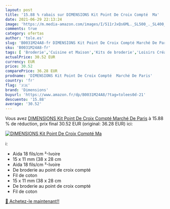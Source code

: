 ```yaml
---
layout: post
title: '15.88 % rabais sur DIMENSIONS Kit Point De Croix Compté  Ma'
date: 2021-06-29 22:13:24
image: 'https://m.media-amazon.com/images/I/511rJxQs6ML._SL500_._SL400_.jpg'
comments: true
category: ofertas
author: 'tole.es'
slug: 'B0031M24A8-fr DIMENSIONS Kit Point De Croix Compté Marché De Paris'
sku: 'B0031M24A8-fr'
tags: [ 'Broderie','Cuisine et Maison','Kits de broderie','Loisirs Créatifs','Travaux daiguille','dimensions', ]
actualPrice: 30.52 EUR
currency: EUR
price: 30.52
comparePrice: 36.28 EUR
prodname: 'DIMENSIONS Kit Point De Croix Compté  Marché De Paris'
country: 'fr'
flag: '🇫🇷'
brand: 'Dimensions'
buyurl: 'https://www.amazon.fr/dp/B0031M24A8/?tag=tolees0d-21'
descuento: '15.88'
average: '30.52'
---
```


Vous avez [DIMENSIONS Kit Point De Croix Compté  Marché De Paris](https://www.amazon.fr/dp/B0031M24A8/?tag=tolees0d-21)  à  15.88 % de réduction, prix final  30.52 EUR (original: 36.28 EUR) ici:

[![DIMENSIONS Kit Point De Croix Compté  Ma](https://m.media-amazon.com/images/I/511rJxQs6ML._SL500_._SL400_.jpg)](https://www.amazon.fr/dp/B0031M24A8/?tag=tolees0d-21)

ℹ️:

- Aida 18 fils/cm ²-Ivoire
- 15 x 11 mm (38 x 28 cm
- Aida 18 fils/cm ²-Ivoire
- De broderie au point de croix compté
- Fil de coton
- 15 x 11 mm (38 x 28 cm
- De broderie au point de croix compté
- Fil de coton

[🛒 Achetez-le maintenant!!](https://www.amazon.fr/dp/B0031M24A8/?tag=tolees0d-21)
